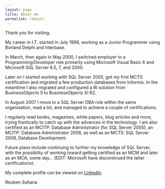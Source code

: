 ```yaml
---
layout: page
title: About me
permalink: /about/
---
```


Thank you for visiting.

My career in I.T. started in July 1998, working as a Junior Programmer using Borland Delphi and Interbase. 

In March, then again in May 2000, I switched employer to a Programming/Developer role primarily using Microsoft Visual Basic 6 and Microsoft SQL Server 6.5, 7, and 2000.

Later on I started working with SQL Server 2005, got my first MCTS certification and migrated a few production databases from Informix.  In the meantime I also migrated and configured a BI solution from BusinessObjects 5 to BusinessObjects XI R2.

In August 2007 I move to a SQL Server DBA role within the same organisation, read a lot, and managed to achieve a couple of certifications.

I regularly read books, magazines, white papers, blog articles and more, trying frantically to catch up with the advances in the technology. I am also certified as an MCITP: Database Administrator (for SQL Server 2005), an MCITP: Database Administrator 2008, as well as an MCTS: SQL Server 2008, Database Development.

Future plans include continuing to further my knowledge of SQL Server, with the possibility of working toward getting certified as an MCM and later as an MCA, some day… (EDIT: Microsoft have discontinued the latter certifications).

My complete profile can be viewed on [LinkedIn][linked-profile].

Reuben Sultana

[linked-profile]: https://www.linkedin.com/in/reubensultana
